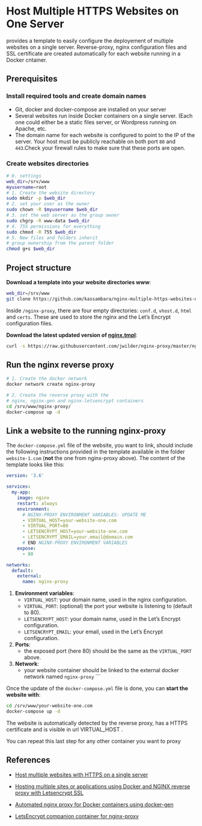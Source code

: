 
<!-- README.md is generated from README.Rmd. Please edit that file -->

# Host Multiple HTTPS Websites on One Server

provides a template to easily configure the deployement of multiple
websites on a single server. Reverse-proxy, nginx configuration files
and SSL certificate are created automatically for each website running
in a Docker cntainer.

## Prerequisites

### Install required tools and create domain names

  - Git, docker and docker-compose are installed on your server
  - Several websites run inside Docker containers on a single server.
    (Each one could either be a static files server, or Wordpress
    running on Apache, etc.
  - The domain name for each website is configured to point to the IP of
    the server. Your host must be publicly reachable on both port `80`
    and `443`.Check your firewall rules to make sure that these ports
    are open.

### Create websites directories

``` bash
# 0. settings
web_dir=/srv/www
myusername=root
# 1. Create the website directory
sudo mkdir -p $web_dir
# 2. set your user as the owner
sudo chown -R $myusername $web_dir
# 3. set the web server as the group owner
sudo chgrp -R www-data $web_dir
# 4. 755 permissions for everything
sudo chmod -R 755 $web_dir
# 5. New files and folders inherit 
# group ownership from the parent folder
chmod g+s $web_dir
```

## Project structure

**Download a template into your website directories www**:

``` bash
web_dir=/srv/www
git clone https://github.com/kassambara/nginx-multiple-https-websites-on-one-server $web_dir
```

Inside `/nginx-proxy`, there are four empty directories: `conf.d`,
`vhost.d`, `html` and `certs`. These are used to store the nginx and the
Let’s Encrypt configuration files.

**Download the latest updated version of
[nginx.tmpl](https://raw.githubusercontent.com/jwilder/nginx-proxy/master/nginx.tmpl)**:

``` bash
curl -s https://raw.githubusercontent.com/jwilder/nginx-proxy/master/nginx.tmpl> $web_dir/nginx-proxy/nginx.tmpl
```

## Run the nginx reverse proxy

``` bash
# 1. Create the docker network
docker network create nginx-proxy

# 2. Create the reverse proxy with the 
# nginx, nginx-gen and nginx-letsencrypt containers
cd /srv/www/nginx-proxy/
docker-compose up -d
```

## Link a website to the running nginx-proxy

The `docker-compose.yml` file of the website, you want to link, should
include the following instructions provided in the template available in
the folder `website-1.com` (**not** the one from nginx-proxy
above). The content of the template looks like this:

``` yaml
version: '3.6'

services:
  my-app:
    image: nginx
    restart: always
    environment:
      # NGINX-PROXY ENVIRONMENT VARIABLES: UPDATE ME
      - VIRTUAL_HOST=your-website-one.com 
      - VIRTUAL_PORT=80
      - LETSENCRYPT_HOST=your-website-one.com 
      - LETSENCRYPT_EMAIL=your.email@domain.com
      # END NGINX-PROXY ENVIRONMENT VARIABLES
    expose:
      - 80

networks:
  default:
    external:
      name: nginx-proxy
```

1.  **Environment variables**:
      - `VIRTUAL_HOST`: your domain name, used in the nginx
        configuration.
      - `VIRTUAL_PORT`: (optional) the port your website is listening to
        (default to 80).
      - `LETSENCRYPT_HOST`: your domain name, used in the Let’s Encrypt
        configuration.
      - `LETSENCRYPT_EMAIL`: your email, used in the Let’s Encrypt
        configuration.
2.  **Ports**:
      - the exposed port (here 80) should be the same as the
        `VIRTUAL_PORT` above.
3.  **Network**:
      - your website container should be linked to the external docker
        network named `nginx-proxy` \`\`\`

Once the update of the `docker-compose.yml` file is done, you can
**start the website with**:

``` bash
cd /srv/www/your-website-one.com
docker-compose up -d
```

The website is automatically detected by the reverse proxy, has a HTTPS
certificate and is visible in url VIRTUAL_HOST .

You can repeat this last step for any other container you want to proxy

## References

  - [Host multiple websites with HTTPS on a single server](https://medium.com/@francoisromain/host-multiple-websites-with-https-inside-docker-containers-on-a-single-server-18467484ab95)
  - [Hosting multiple sites or applications using Docker and NGINX reverse proxy with Letsencrypt SSL](https://olex.biz/2019/09/hosting-with-docker-nginx-reverse-proxy-letsencrypt/)

    
  - [Automated nginx proxy for Docker containers using
    docker-gen](https://github.com/jwilder/nginx-proxy)
  - [LetsEncrypt companion container for
    nginx-proxy](https://github.com/JrCs/docker-letsencrypt-nginx-proxy-companion)
